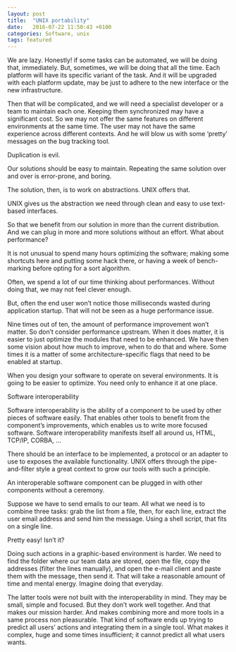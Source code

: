 ```yaml
---
layout: post
title:  "UNIX portability"
date:   2016-07-22 11:50:43 +0100
categories: Software, unix
tags: featured
---
```

We are lazy. 
Honestly! if some tasks can be automated, we will be doing that, immediately.
But, sometimes, we will be doing that all the time.
Each platform will have its specific variant of the task.
And it will be upgraded with each platform update, may be just to adhere to the new interface or the new infrastructure.

Then that will be complicated, and we will need a specialist developer or a team to maintain each one.
Keeping them synchronized may have a significant cost.
So we may not offer the same features on different environments at the same time.
The user may not have the same experience across different contexts.
And he will blow us with some ‘pretty’ messages on the bug tracking tool.

Duplication is evil.

Our solutions should be easy to maintain.
Repeating the same solution over and over is error-prone, and boring.

The solution, then, is to work on abstractions.
UNIX offers that.

UNIX gives us the abstraction we need through clean and easy to use text-based interfaces.

So that we benefit from our solution in more than the current distribution. And we can plug in more and more solutions without an effort.
What about performance?

It is not unusual to spend many hours optimizing the software; making some shortcuts here and putting some hack there, or having a week of bench-marking before opting for a sort algorithm.

Often, we spend a lot of our time thinking about performances.
Without doing that, we may not feel clever enough.

But, often the end user won’t notice those milliseconds wasted during application startup. That will not be seen as a huge performance issue.

Nine times out of ten, the amount of performance improvement won’t matter.
So don’t consider performance upstream.
When it does matter, it is easier to just optimize the modules that need to be enhanced. We have then some vision about how much to improve, when to do that and where.
Some times it is a matter of some architecture-specific flags that need to be enabled at startup.

When you design your software to operate on several environments. It is going to be easier to optimize. You need only to enhance it at one place.

Software interoperability

Software interoperability is the ability of a component to be used by other pieces of software easily.
That enables other tools to benefit from the component’s improvements, which enables us to write more focused software.
Software interoperability manifests itself all around us, HTML, TCP/IP, CORBA, …

There should be an interface to be implemented, a protocol or an adapter to use to exposes the available functionality.
UNIX offers through the pipe-and-filter style a great context to grow our tools with such a principle.

An interoperable software component can be plugged in with other components without a ceremony.

Suppose we have to send emails to our team.
All what we need is to combine three tasks: grab the list from a file, then, for each line, extract the user email address and send him the message.
Using a shell script, that fits on a single line.

Pretty easy! Isn’t it?

Doing such actions in a graphic-based environment is harder. We need to find the folder where our team data are stored, open the file, copy the addresses (filter the lines manually), and open the e-mail client and paste them with the message, then send it. That will take a reasonable amount of time and mental energy.
Imagine doing that everyday.

The latter tools were not built with the interoperability in mind. They may be small, simple and focused. But they don’t work well together. And that makes our mission harder. And makes combining more and more tools in a same process non pleasurable.
That kind of software ends up trying to predict all users’ actions and integrating them in a single tool. What makes it complex, huge and some times insufficient; it cannot predict all what users wants.
